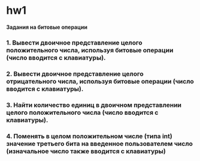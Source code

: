 # hw1

**Задания на битовые операции**


### 1. Вывести двоичное представление целого положительного числа, используя битовые операции (число вводится с клавиатуры).

### 2. Вывести двоичное представление целого отрицательного числа, используя битовые операции (число вводится с клавиатуры).

### 3. Найти количество единиц в двоичном представлении целого положительного числа (число вводится с клавиатуры).

### 4. Поменять в целом положительном числе (типа int) значение третьего бита на введенное пользователем число (изначальное число также вводится с клавиатуры)
